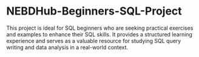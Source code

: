 # NEBDHub-Beginners-SQL-Project
 This project is ideal for SQL beginners who are seeking practical exercises and examples to enhance their SQL skills. It provides a structured learning experience and serves as a valuable resource for studying SQL query writing and data analysis in a real-world context.
